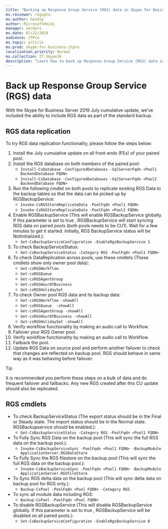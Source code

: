 ```yaml
---
title: "Backing up Response Group Service (RGS) data in Skype for Business Server 2019"
ms.reviewer: rogupta
ms.author: heidip
author: MicrosoftHeidi
manager: serdars
ms.date: 07/22/2019
audience: ITPro
ms.topic: article
ms.prod: skype-for-business-itpro
localization_priority: Normal
ms.collection: IT_Skype16
description: "Learn how to back up Response Group Service (RGS) data in Skype for Business Server 2019."
---
```


# Back up Response Group Service (RGS) data

With the Skype for Business Server 2019 July cumulative update, we’ve included the ability to include RGS data as part of the standard backup.

## RGS data replication

To try RGS data replication functionality, please follow the steps below:

1. Install the July cumulative update on all front-ends (FEs) of your paired pool.
1. Install the RGS database on both members of the paired pool:
    - `Install-CsDatabase -ConfiguredDatabases -SqlServerFqdn <Pool1 BackendDatabase FQDN>`
    - `Install-CsDatabase -ConfiguredDatabases -SqlServerFqdn <Pool2 BackendDatabase FQDN>`
1. Run the following cmdlet on both pools to replicate existing RGS Data to the backup tables so that the data can be picked up by RGSBackupService:
    - `Invoke-CsRGSStoreReplicateData -PoolFqdn <Pool1 FQDN>`
    - `Invoke-CsRGSStoreReplicateData -PoolFqdn <Pool2 FQDN>`
1. Enable RGSBackupService (This will enable RGSBackupService globally. If this parameter is set to true , RGSBackupService will start syncing RGS data on paired pools (both pools needs to be CU1). Wait for a few minutes to get it started. Initially, RGS BackupService status will be NotInitialized.):
    - `Set-CsBackupServiceConfiguration -EnableRgsBackupService 1`
1. To check BackupServiceStatus:
    - `Get-CsBackupServiceStatus -Category RGS -PoolFqdn <Pool1 FQDN>`
1. To check DataReplication across pools, use these cmdlets (These cmdlets show only owner pool data):
    - `Get-csRGSWorkflow`
    - `Get-csRGSQueue`
    - `Get-csRGSAgentGroup`
    - `Get-csRGSHourOfBusiness`
    - `Get-csRGSHolidaySet`
1. To check Owner pool RGS data and its backup data:
    - `Get-csRGSWorkflow -showAll`
    - `Get-csRGSQueue  -showAll`
    - `Get-csRGSAgentGroup -showAll`
    - `Get-csRGSHourOfBusiness -showAll`
    - `Get-csRGSHolidaySet -showAll`
1. Verify workflow functionality by making an audio call to Workflow.
1. Failover your RGS Owner pool.
1. Verify workflow functionality by making an audio call to Workflow.
1. Failback the pool.
1. Update RGS Data on source pool and perform another failover to check that changes are reflected on backup pool. RGS should behave in same way as it was behaving before failover.

> [!TIP]
> It is recommended you perform these steps on a bulk of data and do frequent failover and failbacks. Any new RGS created after this CU update should also be replicated.

## RGS cmdlets

- To check BackupServiceStatus (The export status should be in the Final or Steady state. The import status should be in the Normal state. RGSBackupservice should be enabled.):
    - `Get-CsBackupServiceStatus -Category RGS -PoolFqdn <Pool1 FQDN>`
- To Fully Sync RGS Data on the backup pool (This will sync the full RGS data on the backup pool.):
    - `Invoke-CsBackupServiceSync -PoolFqdn <Pool1 FQDN> -BackupModule ApplicationServer.RGSDataStore`
- To Fully Sync the RGS filestore on the backup pool (This will sync the full RGS data on the backup pool.):
    - `Invoke-CsBackupServiceSync -PoolFqdn <Pool1 FQDN> -BackupModule ApplicationServer.RGSFileStore`
- To Sync RGS delta data on the backup pool (This will sync delta data on backup pool for RGS only.):
    - `Backup-CsPool -PoolFqdn <Pool FQDN> -Category RGS`
- To sync all module data including RGS:
    - `Backup-CsPool -PoolFqdn <Pool FQDN>`
- To disable RGSBackupService (This will disable RGSBackupService globally. If this parameter is set to true , RGSBackupService will be disabled on all paired pools.):
    - `Set-CsBackupServiceConfiguration -EnableRgsBackupService 0`
